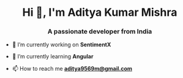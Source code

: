 <h1 align="center">Hi 👋, I'm Aditya Kumar Mishra</h1>
<h3 align="center">A passionate developer from India</h3>

- 🔭 I’m currently working on **SentimentX**

- 🌱 I’m currently learning **Angular**

- 📫 How to reach me **aditya9569m@gmail.com**
